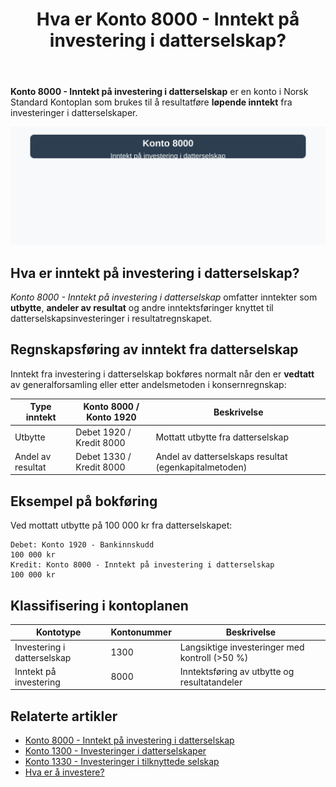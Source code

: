 ﻿---
title: "Hva er Konto 8000 - Inntekt på investering i datterselskap?"
seoTitle: "8000-inntekt-pa-investering-i-datterselskap"
description: '**Konto 8000 - Inntekt på investering i datterselskap** er en konto i Norsk Standard Kontoplan som brukes til å resultatføre **løpende inntekt** fra investe...'
---

**Konto 8000 - Inntekt på investering i datterselskap** er en konto i Norsk Standard Kontoplan som brukes til å resultatføre **løpende inntekt** fra investeringer i datterselskaper.

![Illustrasjon av konto 8000 inntekt på investering i datterselskap](8000-inntekt-pa-investering-i-datterselskap-image.svg)

## Hva er inntekt på investering i datterselskap?

*Konto 8000 - Inntekt på investering i datterselskap* omfatter inntekter som **utbytte**, **andeler av resultat** og andre inntektsføringer knyttet til datterselskapsinvesteringer i resultatregnskapet.

## Regnskapsføring av inntekt fra datterselskap

Inntekt fra investering i datterselskap bokføres normalt når den er **vedtatt** av generalforsamling eller etter andelsmetoden i konsernregnskap:

| Type inntekt           | Konto 8000 / Konto 1920 | Beskrivelse                                            |
|------------------------|-------------------------|--------------------------------------------------------|
| Utbytte                | Debet 1920 / Kredit 8000| Mottatt utbytte fra datterselskap                      |
| Andel av resultat      | Debet 1330 / Kredit 8000| Andel av datterselskaps resultat (egenkapitalmetoden)  |

## Eksempel på bokføring

Ved mottatt utbytte på 100 000 kr fra datterselskapet:

```plaintext
Debet: Konto 1920 - Bankinnskudd                                   100 000 kr
Kredit: Konto 8000 - Inntekt på investering i datterselskap       100 000 kr
```

## Klassifisering i kontoplanen

| Kontotype                       | Kontonummer | Beskrivelse                                     |
|---------------------------------|-------------|-------------------------------------------------|
| Investering i datterselskap     | 1300        | Langsiktige investeringer med kontroll (>50 %)   |
| Inntekt på investering          | 8000        | Inntektsføring av utbytte og resultatandeler     |

## Relaterte artikler

* [Konto 8000 - Inntekt på investering i datterselskap](/blogs/kontoplan/8000-inntekt-pa-investering-i-datterselskap "Konto 8000 - Inntekt på investering i datterselskap")
* [Konto 1300 - Investeringer i datterselskaper](/blogs/kontoplan/1300-investeringer-i-datterselskaper "Konto 1300 - Investeringer i datterselskaper")
* [Konto 1330 - Investeringer i tilknyttede selskap](/blogs/kontoplan/1330-investeringer-i-tilknyttede-selskap "Konto 1330 - Investeringer i tilknyttede selskap")
* [Hva er å investere?](/blogs/regnskap/hva-er-investere "Hva er å investere? Komplett Guide til Investeringer i Regnskap")






